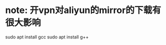 <!--
 * @Author: your name
 * @Date: 2020-11-24 00:52:32
 * @LastEditTime: 2020-11-24 00:54:11
 * @LastEditors: Please set LastEditors
 * @Description: In User Settings Edit
 * @FilePath: /note/build env.md
-->

# note: 开vpn对aliyun的mirror的下载有很大影响
sudo apt install gcc
sudo apt install g++